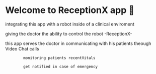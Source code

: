 
# Welcome to ReceptionX app 👋

integrating this app with a robot inside of a clinical enviroment 

giving the doctor the ability to control the robot -ReceptionX-

this app serves the doctor in 
            communicating with his patients theough Video Chat calls 

            monitoring patients recentVitals

            get notified in case of emergency 

